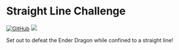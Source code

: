 # Straight Line Challenge

[![GitHub](https://img.shields.io/github/license/pau101/Straight-Line-Challenge.svg)](https://github.com/pau101/Straight-Line-Challenge/blob/master/LICENSE.md)
[![](http://cf.way2muchnoise.eu/full_straight-line-challenge_downloads.svg)](https://minecraft.curseforge.com/projects/straight-line-challenge)

Set out to defeat the Ender Dragon while confined to a straight line!
